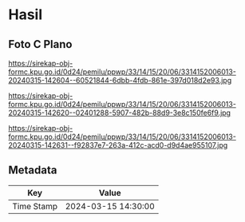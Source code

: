# Hasil

## Foto C Plano

https://sirekap-obj-formc.kpu.go.id/0d24/pemilu/ppwp/33/14/15/20/06/3314152006013-20240315-142604--60521844-6dbb-4fdb-861e-397d018d2e93.jpg

https://sirekap-obj-formc.kpu.go.id/0d24/pemilu/ppwp/33/14/15/20/06/3314152006013-20240315-142620--02401288-5907-482b-88d9-3e8c150fe6f9.jpg

https://sirekap-obj-formc.kpu.go.id/0d24/pemilu/ppwp/33/14/15/20/06/3314152006013-20240315-142631--f92837e7-263a-412c-acd0-d9d4ae955107.jpg


## Metadata

| Key        | Value               |
| ---------- | ------------------- |
| Time Stamp | 2024-03-15 14:30:00 |



